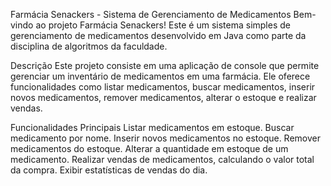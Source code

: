 Farmácia Senackers - Sistema de Gerenciamento de Medicamentos
Bem-vindo ao projeto Farmácia Senackers! Este é um sistema simples de gerenciamento de medicamentos desenvolvido em Java como parte da disciplina de algoritmos da faculdade.

Descrição
Este projeto consiste em uma aplicação de console que permite gerenciar um inventário de medicamentos em uma farmácia. Ele oferece funcionalidades como listar medicamentos, buscar medicamentos, inserir novos medicamentos, remover medicamentos, alterar o estoque e realizar vendas.

Funcionalidades Principais
Listar medicamentos em estoque.
Buscar medicamento por nome.
Inserir novos medicamentos no estoque.
Remover medicamentos do estoque.
Alterar a quantidade em estoque de um medicamento.
Realizar vendas de medicamentos, calculando o valor total da compra.
Exibir estatísticas de vendas do dia.
